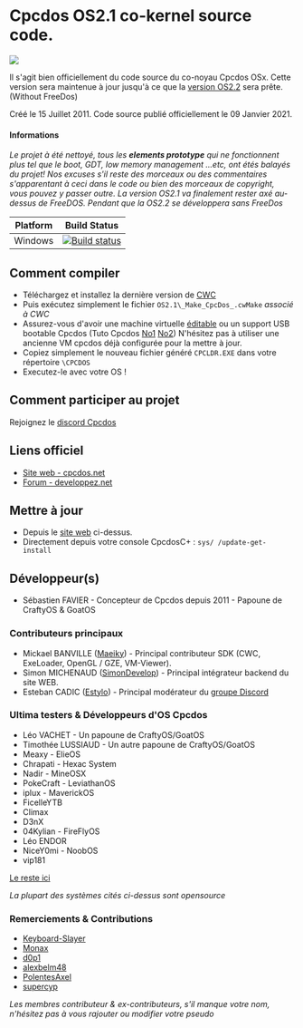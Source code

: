 # Cpcdos OS2.1 co-kernel source code.

![](https://cpcdos.net/user/themes/cpcdos/images/logo.png)

Il s'agit bien officiellement du code source du co-noyau Cpcdos OSx.
Cette version sera maintenue à jour jusqu'à ce que la [version OS2.2](https://github.com/SPinti-Software/CpcdosOS2.2) sera prête. (Without FreeDos)

Créé le 15 Juillet 2011.
Code source publié officiellement le 09 Janvier 2021.

#### Informations
_Le projet à été nettoyé, tous les **elements prototype** qui ne fonctionnent plus tel que le boot, GDT, low memory management ...etc, ont étés balayés du projet! Nos excuses s'il reste des morceaux ou des commentaires s'apparentant à ceci dans le code ou bien des morceaux de copyright, vous pouvez y passer outre. La version OS2.1 va finalement rester axé au-dessus de FreeDOS. Pendant que la OS2.2 se développera sans FreeDos_


Platform  | Build Status
 --- | --- 
Windows | [![Build status](https://ci.appveyor.com/api/projects/status/nfkdxmis9s2s4d4s?svg=true)](https://ci.appveyor.com/project/Maeiky/cpcdosos2-1)

## Comment compiler
 - Téléchargez et installez la dernière version de [CWC](https://github.com/VLiance/Cwc)
 - Puis exécutez simplement le fichier `OS2.1\_Make_CpcDos_.cwMake` _associé à CWC_
 - Assurez-vous d'avoir une machine virtuelle [éditable](https://github.com/VLiance/VW_Viewer) ou un support USB bootable Cpcdos (Tuto Cpcdos [No1](https://www.youtube.com/user/cpcdososx) [No2](https://www.youtube.com/channel/UCkFCPxJF7ZzmWxW4i5WavCA/videos))
   N'hésitez pas à utiliser une ancienne VM cpcdos déjà configurée pour la mettre à jour.
 - Copiez simplement le nouveau fichier généré `CPCLDR.EXE` dans votre répertoire `\CPCDOS`
 - Executez-le avec votre OS !
 
## Comment participer au projet
Rejoignez le [discord Cpcdos](https://discord.com/invite/3Qm8xDp)

## Liens officiel
- [Site web - cpcdos.net](https://cpcdos.net)
- [Forum - developpez.net](https://www.developpez.net/forums/f2044/systemes/autres-systemes/cpcdos)

## Mettre à jour
- Depuis le [site web](https://cpcdos.net) ci-dessus.
- Directement depuis votre console CpcdosC+ : `sys/ /update-get-install`

## Développeur(s)
 - Sébastien FAVIER - Concepteur de Cpcdos depuis 2011 - Papoune de CraftyOS & GoatOS
 
### Contributeurs principaux
 - Mickael BANVILLE ([Maeiky](https://github.com/Maeiky)) - Principal contributeur SDK (CWC, ExeLoader, OpenGL / GZE, VM-Viewer).
 - Simon MICHENAUD ([SimonDevelop](https://www.simon-micheneau.fr/about)) - Principal intégrateur backend du site WEB.
 - Esteban CADIC ([Estylo](https://systeme.developpez.com/actu/97935/Apprendre-a-integrer-Cpcdos-Raspberry-Pi-Arduino-une-proposition-de-Estylos/)) - Principal modérateur du [groupe Discord](https://discord.com/invite/3Qm8xDp)

### Ultima testers & Développeurs d'OS Cpcdos
 - Léo VACHET - Un papoune de CraftyOS/GoatOS
 - Timothée LUSSIAUD - Un autre papoune de CraftyOS/GoatOS
 - Meaxy - ElieOS
 - Chrapati - Hexac System
 - Nadir - MineOSX
 - PokeCraft - LeviathanOS
 - iplux - MaverickOS
 - FicelleYTB
 - Climax
 - D3nX
 - 04Kylian - FireFlyOS
 - Léo ENDOR
 - NiceY0mi - NoobOS
 - vip181

[Le reste ici](https://cpcdos.net/fr/contributors)

_La plupart des systèmes cités ci-dessus sont opensource_

### Remerciements & Contributions
 - [Keyboard-Slayer](https://github.com/Keyboard-Slayer)
 - [Monax](https://github.com/sleepy-monax)
 - [d0p1](https://github.com/d0p1s4m4)
 - [alexbelm48](https://github.com/alexbelm48)
 - [PolentesAxel](https://github.com/PolentesAxel)
 - [supercyp](https://github.com/Supercip971)
 
_Les membres contributeur & ex-contributeurs, s'il manque votre nom, n'hésitez pas à vous rajouter ou modifier votre pseudo_

 
